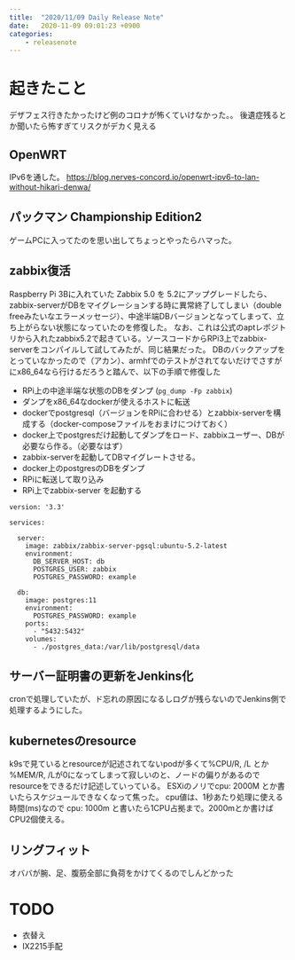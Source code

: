 ```yaml
---
title:  "2020/11/09 Daily Release Note"
date:   2020-11-09 09:01:23 +0900
categories:
    - releasenote
---
```


# 起きたこと

デザフェス行きたかったけど例のコロナが怖くていけなかった。。
後遺症残るとか聞いたら怖すぎてリスクがデカく見える

## OpenWRT

IPv6を通した。
https://blog.nerves-concord.io/openwrt-ipv6-to-lan-without-hikari-denwa/

## パックマン Championship Edition2

ゲームPCに入ってたのを思い出してちょっとやったらハマった。

## zabbix復活

Raspberry Pi 3Bに入れていた Zabbix 5.0 を 5.2にアップグレードしたら、zabbix-serverがDBをマイグレーションする時に異常終了してしまい（double freeみたいなエラーメッセージ）、中途半端DBバージョンとなってしまって、立ち上がらない状態になっていたのを修復した。
なお、これは公式のaptレポジトリから入れたzabbix5.2で起きている。ソースコードからRPi3上でzabbix-serverをコンパイルして試してみたが、同じ結果だった。
DBのバックアップをとっていなかったので（アカン）、armhfでのテストがされてないだけでさすがにx86_64なら行けるだろうと踏んで、以下の手順で修復した

* RPi上の中途半端な状態のDBをダンプ (`pg_dump -Fp zabbix`)
* ダンプをx86_64なdockerが使えるホストに転送
* dockerでpostgresql（バージョンをRPiに合わせる）とzabbix-serverを構成する（docker-composeファイルをおまけにつけておく）
* docker上でpostgresだけ起動してダンプをロード、zabbixユーザー、DBが必要なら作る。（必要なはず）
* zabbix-serverを起動してDBマイグレートさせる。
* docker上のpostgresのDBをダンプ
* RPiに転送して取り込み
* RPi上でzabbix-server を起動する

```
version: '3.3'

services:

  server:
    image: zabbix/zabbix-server-pgsql:ubuntu-5.2-latest
    environment:
      DB_SERVER_HOST: db
      POSTGRES_USER: zabbix
      POSTGRES_PASSWORD: example

  db:
    image: postgres:11
    environment:
      POSTGRES_PASSWORD: example
    ports:
      - "5432:5432"
    volumes:
      - ./postgres_data:/var/lib/postgresql/data
```

## サーバー証明書の更新をJenkins化

cronで処理していたが、ド忘れの原因になるしログが残らないのでJenkins側で処理するようにした。

## kubernetesのresource

k9sで見ているとresourceが記述されてないpodが多くて%CPU/R, /L とか %MEM/R, /Lが0になってしまって寂しいのと、ノードの偏りがあるのでresourceをできるだけ記述していっている。 ESXiのノリでcpu: 2000M とか書いたらスケジュールできなくなって焦った。
cpu値は、1秒あたり処理に使える時間(ms)なので cpu: 1000m と書いたら1CPU占拠まで。2000mとか書けばCPU2個使える。

## リングフィット

オババが腕、足、腹筋全部に負荷をかけてくるのでしんどかった

# TODO 

* 衣替え
* IX2215手配